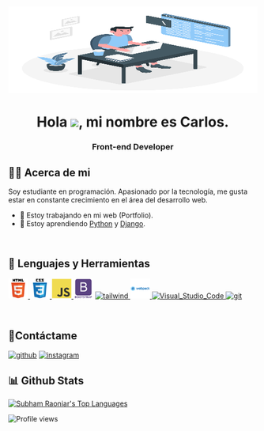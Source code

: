 <a href="#"><img width="100%" height="175px" src="img1.svg" height="175px"/></a>

<h1 align="center">Hola <img src="https://raw.githubusercontent.com/MartinHeinz/MartinHeinz/master/wave.gif" width="30px">, mi nombre es Carlos.</h1>
<h3 align="center">Front-end Developer</h3>

## 🙋‍♂️ Acerca de mi
 Soy estudiante en programación. Apasionado por la tecnología, me gusta estar en constante crecimiento en el área del desarrollo web.

- 🔨 Estoy trabajando en mi web (Portfolio).
- 🌱 Estoy aprendiendo [Python](https://www.python.org/) y [Django](https://www.djangoproject.com/).

</br>

## 🚀 Lenguajes y Herramientas

<p align="left"><a href="https://www.w3.org/html/" target="_blank"> <img src="https://raw.githubusercontent.com/devicons/devicon/master/icons/html5/html5-original-wordmark.svg" alt="html5" width="40" height="40"/> </a>  <a href="https://www.w3schools.com/css/" target="_blank"> <img src="https://raw.githubusercontent.com/devicons/devicon/master/icons/css3/css3-original-wordmark.svg" alt="css3" width="40" height="40"/> </a> <a href="https://developer.mozilla.org/en-US/docs/Web/JavaScript" target="_blank"> <img src="https://raw.githubusercontent.com/devicons/devicon/master/icons/javascript/javascript-original.svg" alt="javascript" width="40" height="40"/></a><a href="https://getbootstrap.com" target="_blank"> <img src="https://raw.githubusercontent.com/devicons/devicon/master/icons/bootstrap/bootstrap-plain-wordmark.svg" alt="bootstrap" width="40" height="40"/></a> <a href="https://tailwindcss.com/" target="_blank"> <img src="https://www.vectorlogo.zone/logos/tailwindcss/tailwindcss-icon.svg" alt="tailwind" width="40" height="40"/> </a> <a href="https://webpack.js.org" target="_blank"> <img src="https://raw.githubusercontent.com/devicons/devicon/d00d0969292a6569d45b06d3f350f463a0107b0d/icons/webpack/webpack-original-wordmark.svg" alt="webpack" width="40" height="40"/> </a> <a href="https://code.visualstudio.com/" target="_blank"> <img src="https://www.vectorlogo.zone/logos/visualstudio_code/visualstudio_code-icon.svg" alt="Visual_Studio_Code" width="40" height="40"/> </a><a href="https://git-scm.com/" target="_blank"> <img src="https://www.vectorlogo.zone/logos/git-scm/git-scm-icon.svg" alt="git" width="40" height="40"/> </a></p>

</br>

## 📌Contáctame

[<img src='https://cdn.jsdelivr.net/npm/simple-icons@3.0.1/icons/github.svg' alt='github' height='40'>](https://github.com/Carlos95HD)
[<img src='https://cdn.jsdelivr.net/npm/simple-icons@3.0.1/icons/instagram.svg' alt='instagram' height='40'>](https://www.instagram.com/hernan7c/)
</br>

## 📊 Github Stats
<a href="https://github.com/SubhamRaoniar28/github-readme-stats"><img alt="Subham Raoniar's Top Languages" src="https://github-readme-stats.vercel.app/api/top-langs/?username=Carlos95HD&langs_count=8&count_private=true&layout=compact&theme=react&hide_border=true&bg_color=0D1117" /></a>

![Profile views](https://gpvc.arturio.dev/Carlos95HD)

